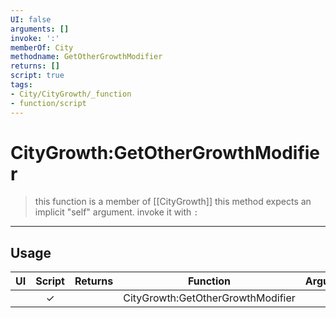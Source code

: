 ```yaml
---
UI: false
arguments: []
invoke: ':'
memberOf: City
methodname: GetOtherGrowthModifier
returns: []
script: true
tags:
- City/CityGrowth/_function
- function/script
---
```

# CityGrowth:GetOtherGrowthModifier
> this function is a member of [[CityGrowth]]
> this method expects an implicit "self" argument. invoke it with `:`
-----
## Usage
|  UI | Script | Returns | Function | Arguments |
|:---:|:------:|-------:|:--------:|:---------|
| |✓||CityGrowth:GetOtherGrowthModifier||
